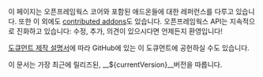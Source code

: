 이 페이지는 오픈프레임웍스 코어와 포함된 애드온들에 대한 레퍼런스를 다루고 있습니다. 또한 이 외에도 [contributed addons](http://ofxaddons.com/)도 있습니다. 오픈프레임웍스 API는 지속적으로 진화하고 있습니다: 수정, 추가, 의견이 있으시다면 언제든지 환영입니다! 

[도큐먼트 제작 설명서](/tutorials/developers/003_contributing_to_the_documentation.html)에 따라 GitHub에 있는 이 도큐먼트에 공헌하실 수도 있습니다.


이 문서는 가장 최근에 릴리즈된, __${currentVersion}__버전을 따릅니다.